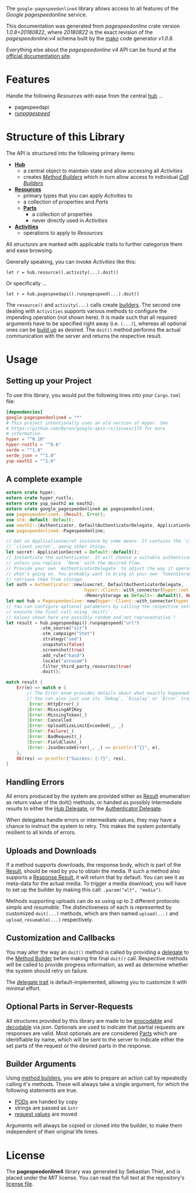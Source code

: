 <!---
DO NOT EDIT !
This file was generated automatically from 'src/mako/api/README.md.mako'
DO NOT EDIT !
-->
The `google-pagespeedonline4` library allows access to all features of the *Google pagespeedonline* service.

This documentation was generated from *pagespeedonline* crate version *1.0.8+20180822*, where *20180822* is the exact revision of the *pagespeedonline:v4* schema built by the [mako](http://www.makotemplates.org/) code generator *v1.0.8*.

Everything else about the *pagespeedonline* *v4* API can be found at the
[official documentation site](https://developers.google.com/speed/docs/insights/v4/getting-started).
# Features

Handle the following *Resources* with ease from the central [hub](https://docs.rs/google-pagespeedonline4/1.0.8+20180822/google_pagespeedonline4/struct.Pagespeedonline.html) ... 

* pagespeedapi
 * [*runpagespeed*](https://docs.rs/google-pagespeedonline4/1.0.8+20180822/google_pagespeedonline4/struct.PagespeedapiRunpagespeedCall.html)




# Structure of this Library

The API is structured into the following primary items:

* **[Hub](https://docs.rs/google-pagespeedonline4/1.0.8+20180822/google_pagespeedonline4/struct.Pagespeedonline.html)**
    * a central object to maintain state and allow accessing all *Activities*
    * creates [*Method Builders*](https://docs.rs/google-pagespeedonline4/1.0.8+20180822/google_pagespeedonline4/trait.MethodsBuilder.html) which in turn
      allow access to individual [*Call Builders*](https://docs.rs/google-pagespeedonline4/1.0.8+20180822/google_pagespeedonline4/trait.CallBuilder.html)
* **[Resources](https://docs.rs/google-pagespeedonline4/1.0.8+20180822/google_pagespeedonline4/trait.Resource.html)**
    * primary types that you can apply *Activities* to
    * a collection of properties and *Parts*
    * **[Parts](https://docs.rs/google-pagespeedonline4/1.0.8+20180822/google_pagespeedonline4/trait.Part.html)**
        * a collection of properties
        * never directly used in *Activities*
* **[Activities](https://docs.rs/google-pagespeedonline4/1.0.8+20180822/google_pagespeedonline4/trait.CallBuilder.html)**
    * operations to apply to *Resources*

All *structures* are marked with applicable traits to further categorize them and ease browsing.

Generally speaking, you can invoke *Activities* like this:

```Rust,ignore
let r = hub.resource().activity(...).doit()
```

Or specifically ...

```ignore
let r = hub.pagespeedapi().runpagespeed(...).doit()
```

The `resource()` and `activity(...)` calls create [builders][builder-pattern]. The second one dealing with `Activities` 
supports various methods to configure the impending operation (not shown here). It is made such that all required arguments have to be 
specified right away (i.e. `(...)`), whereas all optional ones can be [build up][builder-pattern] as desired.
The `doit()` method performs the actual communication with the server and returns the respective result.

# Usage

## Setting up your Project

To use this library, you would put the following lines into your `Cargo.toml` file:

```toml
[dependencies]
google-pagespeedonline4 = "*"
# This project intentionally uses an old version of Hyper. See
# https://github.com/Byron/google-apis-rs/issues/173 for more
# information.
hyper = "^0.10"
hyper-rustls = "^0.6"
serde = "^1.0"
serde_json = "^1.0"
yup-oauth2 = "^1.0"
```

## A complete example

```Rust
extern crate hyper;
extern crate hyper_rustls;
extern crate yup_oauth2 as oauth2;
extern crate google_pagespeedonline4 as pagespeedonline4;
use pagespeedonline4::{Result, Error};
use std::default::Default;
use oauth2::{Authenticator, DefaultAuthenticatorDelegate, ApplicationSecret, MemoryStorage};
use pagespeedonline4::Pagespeedonline;

// Get an ApplicationSecret instance by some means. It contains the `client_id` and 
// `client_secret`, among other things.
let secret: ApplicationSecret = Default::default();
// Instantiate the authenticator. It will choose a suitable authentication flow for you, 
// unless you replace  `None` with the desired Flow.
// Provide your own `AuthenticatorDelegate` to adjust the way it operates and get feedback about 
// what's going on. You probably want to bring in your own `TokenStorage` to persist tokens and
// retrieve them from storage.
let auth = Authenticator::new(&secret, DefaultAuthenticatorDelegate,
                              hyper::Client::with_connector(hyper::net::HttpsConnector::new(hyper_rustls::TlsClient::new())),
                              <MemoryStorage as Default>::default(), None);
let mut hub = Pagespeedonline::new(hyper::Client::with_connector(hyper::net::HttpsConnector::new(hyper_rustls::TlsClient::new())), auth);
// You can configure optional parameters by calling the respective setters at will, and
// execute the final call using `doit()`.
// Values shown here are possibly random and not representative !
let result = hub.pagespeedapi().runpagespeed("url")
             .utm_source("sit")
             .utm_campaign("Stet")
             .strategy("sed")
             .snapshots(false)
             .screenshot(true)
             .add_rule("kasd")
             .locale("accusam")
             .filter_third_party_resources(true)
             .doit();

match result {
    Err(e) => match e {
        // The Error enum provides details about what exactly happened.
        // You can also just use its `Debug`, `Display` or `Error` traits
         Error::HttpError(_)
        |Error::MissingAPIKey
        |Error::MissingToken(_)
        |Error::Cancelled
        |Error::UploadSizeLimitExceeded(_, _)
        |Error::Failure(_)
        |Error::BadRequest(_)
        |Error::FieldClash(_)
        |Error::JsonDecodeError(_, _) => println!("{}", e),
    },
    Ok(res) => println!("Success: {:?}", res),
}

```
## Handling Errors

All errors produced by the system are provided either as [Result](https://docs.rs/google-pagespeedonline4/1.0.8+20180822/google_pagespeedonline4/enum.Result.html) enumeration as return value of 
the doit() methods, or handed as possibly intermediate results to either the 
[Hub Delegate](https://docs.rs/google-pagespeedonline4/1.0.8+20180822/google_pagespeedonline4/trait.Delegate.html), or the [Authenticator Delegate](https://docs.rs/yup-oauth2/*/yup_oauth2/trait.AuthenticatorDelegate.html).

When delegates handle errors or intermediate values, they may have a chance to instruct the system to retry. This 
makes the system potentially resilient to all kinds of errors.

## Uploads and Downloads
If a method supports downloads, the response body, which is part of the [Result](https://docs.rs/google-pagespeedonline4/1.0.8+20180822/google_pagespeedonline4/enum.Result.html), should be
read by you to obtain the media.
If such a method also supports a [Response Result](https://docs.rs/google-pagespeedonline4/1.0.8+20180822/google_pagespeedonline4/trait.ResponseResult.html), it will return that by default.
You can see it as meta-data for the actual media. To trigger a media download, you will have to set up the builder by making
this call: `.param("alt", "media")`.

Methods supporting uploads can do so using up to 2 different protocols: 
*simple* and *resumable*. The distinctiveness of each is represented by customized 
`doit(...)` methods, which are then named `upload(...)` and `upload_resumable(...)` respectively.

## Customization and Callbacks

You may alter the way an `doit()` method is called by providing a [delegate](https://docs.rs/google-pagespeedonline4/1.0.8+20180822/google_pagespeedonline4/trait.Delegate.html) to the 
[Method Builder](https://docs.rs/google-pagespeedonline4/1.0.8+20180822/google_pagespeedonline4/trait.CallBuilder.html) before making the final `doit()` call. 
Respective methods will be called to provide progress information, as well as determine whether the system should 
retry on failure.

The [delegate trait](https://docs.rs/google-pagespeedonline4/1.0.8+20180822/google_pagespeedonline4/trait.Delegate.html) is default-implemented, allowing you to customize it with minimal effort.

## Optional Parts in Server-Requests

All structures provided by this library are made to be [enocodable](https://docs.rs/google-pagespeedonline4/1.0.8+20180822/google_pagespeedonline4/trait.RequestValue.html) and 
[decodable](https://docs.rs/google-pagespeedonline4/1.0.8+20180822/google_pagespeedonline4/trait.ResponseResult.html) via *json*. Optionals are used to indicate that partial requests are responses 
are valid.
Most optionals are are considered [Parts](https://docs.rs/google-pagespeedonline4/1.0.8+20180822/google_pagespeedonline4/trait.Part.html) which are identifiable by name, which will be sent to 
the server to indicate either the set parts of the request or the desired parts in the response.

## Builder Arguments

Using [method builders](https://docs.rs/google-pagespeedonline4/1.0.8+20180822/google_pagespeedonline4/trait.CallBuilder.html), you are able to prepare an action call by repeatedly calling it's methods.
These will always take a single argument, for which the following statements are true.

* [PODs][wiki-pod] are handed by copy
* strings are passed as `&str`
* [request values](https://docs.rs/google-pagespeedonline4/1.0.8+20180822/google_pagespeedonline4/trait.RequestValue.html) are moved

Arguments will always be copied or cloned into the builder, to make them independent of their original life times.

[wiki-pod]: http://en.wikipedia.org/wiki/Plain_old_data_structure
[builder-pattern]: http://en.wikipedia.org/wiki/Builder_pattern
[google-go-api]: https://github.com/google/google-api-go-client

# License
The **pagespeedonline4** library was generated by Sebastian Thiel, and is placed 
under the *MIT* license.
You can read the full text at the repository's [license file][repo-license].

[repo-license]: https://github.com/Byron/google-apis-rsblob/master/LICENSE.md
